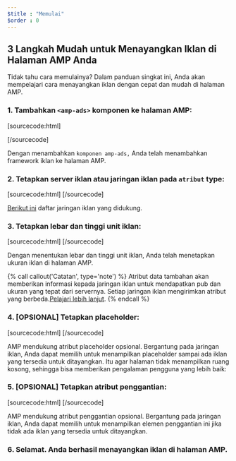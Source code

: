 ```yaml
---
$title : "Memulai"
$order : 0
---
```


## 3 Langkah Mudah untuk Menayangkan Iklan di Halaman AMP Anda

Tidak tahu cara memulainya? Dalam panduan singkat ini, Anda akan mempelajari cara menayangkan iklan dengan cepat dan mudah di halaman AMP.

###  1. Tambahkan `<amp-ads>` komponen ke halaman AMP:

[sourcecode:html]
<script async custom-element="amp-ad" src="https://cdn.ampproject.org/v0/amp-ad-0.1.js"></script>
[/sourcecode]

 Dengan menambahkan `komponen amp-ads,` Anda telah menambahkan framework iklan ke halaman AMP.

###  2. Tetapkan server iklan atau jaringan iklan pada `atribut` type:

[sourcecode:html]
<amp-ad
    type="a9">
  </amp-ad>
[/sourcecode]

[Berikut ini](https://www.ampproject.org/docs/reference/components/amp-ad#supported-ad-networks) daftar jaringan iklan yang didukung.

### 3. Tetapkan lebar dan tinggi unit iklan:

[sourcecode:html]
<amp-ad width="300"
    height="250"
    type="a9"
    data-aax_size="300x250"
    data-aax_pubname="test123"
    data-aax_src="302">
  </amp-ad>
[/sourcecode]

Dengan menentukan lebar dan tinggi unit iklan, Anda telah menetapkan ukuran iklan di halaman AMP.

{% call callout('Catatan', type='note') %}
 Atribut data tambahan akan memberikan informasi kepada jaringan iklan untuk mendapatkan pub dan ukuran yang tepat dari servernya. Setiap jaringan iklan mengirimkan atribut yang berbeda.[Pelajari lebih lanjut](https://www.ampproject.org/docs/reference/components/amp-ad#supported-ad-networks).
 {% endcall %}

###  4. [OPSIONAL] Tetapkan placeholder:

[sourcecode:html]
<amp-ad width="300"
    height="200"
    type="doubleclick"
    data-slot="/4119129/doesnt-exist">
  <amp-img placeholder src="placeholder-image.jpg"></amp-img>
</amp-ad>
[/sourcecode]

AMP mendukung atribut placeholder opsional. Bergantung pada jaringan iklan, Anda dapat memilih untuk menampilkan placeholder sampai ada iklan yang tersedia untuk ditayangkan. Itu agar halaman tidak menampilkan ruang kosong, sehingga bisa memberikan pengalaman pengguna yang lebih baik:

###  5. [OPSIONAL] Tetapkan atribut penggantian:

[sourcecode:html]
<amp-ad width="300"
    height="200"
    type="doubleclick"
    data-slot="/4119129/doesnt-exist">
  <amp-img fallback src="fallback-image.jpg"></amp-img>
</amp-ad>
[/sourcecode]

AMP mendukung atribut penggantian opsional. Bergantung pada jaringan iklan, Anda dapat memilih untuk menampilkan elemen penggantian ini jika tidak ada iklan yang tersedia untuk ditayangkan.

### 6. Selamat. Anda berhasil menayangkan iklan di halaman AMP.

